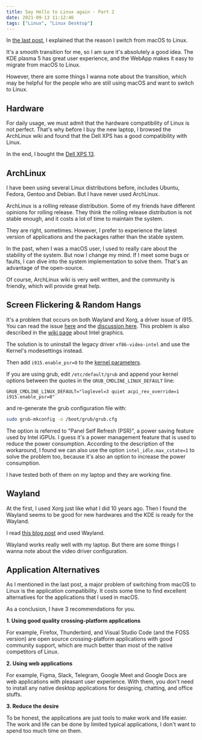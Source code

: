 ```yaml
---
title: Say Hello to Linux again - Part 2
date: 2021-09-13 11:12:46
tags: ["Linux", "Linux Desktop"]
---
```


In [the last post](https://gitpress.io/@lyric/say-hello-to-linux-again), I explained that the reason I switch from macOS to Linux.

It's a smooth transition for me, so I am sure it's absolutely a good idea. The KDE plasma 5 has great user experience, and the WebApp makes it easy to migrate from macOS to Linux.

However, there are some things I wanna note about the transition, which may be helpful for the people who are still using macOS and want to switch to Linux.

## Hardware

For daily usage, we must admit that the hardware compatibility of Linux is not perfect. That's why before I buy the new laptop, I browsed the ArchLinux wiki and found that the Dell XPS has a good compatibility with Linux.

In the end, I bought the [Dell XPS 13](https://wiki.archlinux.org/title/Dell_XPS_13_(9310)).

## ArchLinux

I have been using several Linux distributions before, includes Ubuntu, Fedora, Gentoo and Debian. But I have never used ArchLinux.

ArchLinux is a rolling release distribution. Some of my friends have different opinions for rolling release. They think the rolling release distribution is not stable enough, and it costs a lot of time to maintain the system.

They are right, sometimes. However, I prefer to experience the latest version of applications and the packages rather than the stable system.

In the past, when I was a macOS user, I used to really care about the stability of the system. But now I change my mind. If I meet some bugs or faults, I can dive into the system implementation to solve them. That's an advantage of the open-source.

Of course, ArchLinux wiki is very well written, and the community is friendly, which will provide great help.

## Screen Flickering & Random Hangs

It's a problem that occurs on both Wayland and Xorg, a driver issue of i915. You can read the issue [here](https://wiki.archlinux.org/title/Dell_XPS_13_(9310)#Known_issues) and the [discussion here](https://wiki.archlinux.org/title/Talk:Dell_XPS_13_(9310)#Video_drivers). This problem is also described in the [wiki page](https://wiki.archlinux.org/title/intel_graphics#Screen_flickering) about Intel graphics.

The solution is to uninstall the legacy driver `xf86-video-intel` and use the Kernel's modesettings instead.

Then add `i915.enable_psr=0` to the [kernel parameters](https://wiki.archlinux.org/title/Kernel_parameter).

If you are using grub, edit `/etc/default/grub` and append your kernel options between the quotes in the `GRUB_CMDLINE_LINUX_DEFAULT` line:

```
GRUB_CMDLINE_LINUX_DEFAULT="loglevel=3 quiet acpi_rev_override=1 i915.enable_psr=0"
```

and re-generate the grub configuration file with:

```bash
sudo grub-mkconfig -o /boot/grub/grub.cfg
```

The option is referred to "Panel Self Refresh (PSR)", a power saving feature used by Intel iGPUs. I guess it's a power management feature that is used to reduce the power consumption. According to the description of the workaround, I found we can also use the option `intel_idle.max_cstate=1` to solve the problem too, because it's also an option to increase the power consumption.

I have tested both of them on my laptop and they are working fine.

## Wayland

At the first, I used Xorg just like what I did 10 years ago. Then I found the Wayland seems to be good for new hardwares and the KDE is ready for the Wayland.

I read [this blog post](https://www.fosskers.ca/en/blog/wayland) and used Wayland.

Wayland works really well with my laptop. But there are some things I wanna note about the video driver configuration.

## Application Alternatives

As I mentioned in the last post, a major problem of switching from macOS to Linux is the application compatibility. It costs some time to find excellent alternatives for the applications that I used in macOS.

As a conclusion, I have 3 recommendations for you.

**1. Using good quality crossing-platform applications**

For example, Firefox, Thunderbird, and Visual Studio Code (and the FOSS version) are open source crossing-platform applications with good community support, which are much better than most of the native competitors of Linux.

**2. Using web applications**

For example, Figma, Slack, Telegram, Google Meet and Google Docs are web applications with pleasant user experience. With them, you don't need to install any native desktop applications for designing, chatting, and office stuffs.

**3. Reduce the desire**

To be honest, the applications are just tools to make work and life easier. The work and life can be done by limited typical applications, I don't want to spend too much time on them.
